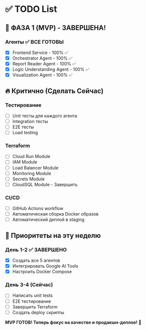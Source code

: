 # ✅ TODO List

## 🎉 ФАЗА 1 (MVP) - ЗАВЕРШЕНА!

### Агенты ✅ ВСЕ ГОТОВЫ
- [x] Frontend Service - 100% ✅
- [x] Orchestrator Agent - 100% ✅
- [x] Report Reader Agent - 100% ✅
- [x] Logic Understanding Agent - 100% ✅
- [x] Visualization Agent - 100% ✅

## 🔥 Критично (Сделать Сейчас)

### Тестирование
- [ ] Unit тесты для каждого агента
- [ ] Integration тесты
- [ ] E2E тесты
- [ ] Load testing

### Terraform
- [ ] Cloud Run Module
- [ ] IAM Module
- [ ] Load Balancer Module
- [ ] Monitoring Module
- [ ] Secrets Module
- [ ] CloudSQL Module - Завершить

### CI/CD
- [ ] GitHub Actions workflow
- [ ] Автоматическая сборка Docker образов
- [ ] Автоматический деплой в staging

## 🎯 Приоритеты на эту неделю

### День 1-2 ✅ ЗАВЕРШЕНО
- [x] Создать все 5 агентов
- [x] Интегрировать Google AI Tools
- [x] Настроить Docker Compose

### День 3-4 (Сейчас)
- [ ] Написать unit tests
- [ ] E2E тестирование
- [ ] Завершить Terraform
- [ ] Создать deploy скрипты

**MVP ГОТОВ! Теперь фокус на качестве и продакшн-деплое! 🎊**
